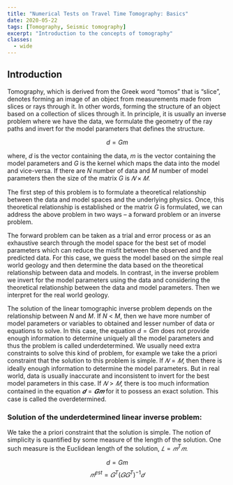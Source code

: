 ```yaml
---
title: "Numerical Tests on Travel Time Tomography: Basics"
date: 2020-05-22
tags: [Tomography, Seismic tomography]
excerpt: "Introduction to the concepts of tomography"
classes:
  - wide
---
```


## Introduction
Tomography, which is derived from the Greek word “tomos” that is “slice”, denotes forming an image of an object from measurements made from slices or rays through it. In other words, forming the structure of an object based on a collection of slices through it.
In principle, it is usually an inverse problem where we have the data, we formulate the geometry of the ray paths and invert for the model parameters that defines the structure.

$$d = Gm$$

where, $d$ is the vector containing the data, $m$ is the vector containing the model
parameters and $G$ is the kernel which maps the data into the model and vice-versa. If there are $N$ number of data and $M$ number of model parameters then the size of the matrix $G$ is $𝑁×𝑀$.

The first step of this problem is to formulate a theoretical relationship between the data and model spaces and the underlying physics. Once, this theoretical relationship is established or the matrix $G$ is formulated, we can address the above problem in two ways – a forward problem or an inverse problem.

The forward problem can be taken as a trial and error process or as an exhaustive search through the model space for the best set of model parameters which can reduce the misfit between the observed and the predicted data. For this case, we guess the model based on the simple real world geology and then determine the data based on the theoretical relationship between data and models. In contrast, in the inverse problem we invert for the model parameters using the data and considering the theoretical relationship between the data and model parameters. Then we interpret for the real world geology.


The solution of the linear tomographic inverse problem depends on the relationship between $N$ and $M$. If $N$ < $M$, then we have more number of model parameters or variables to obtained and lesser number of data or equations to solve. In this case, the equation $d = Gm$ does not provide enough information to determine uniquely all the model parameters and thus the problem is called underdetermined. We usually need extra constraints to solve this kind of problem, for example we take the a priori constraint that the solution to this problem is simple. If $𝑁 = 𝑀$, then there is ideally enough information to determine the model parameters. But in real world, data is usually inaccurate and inconsistent to invert for the best model parameters in this case. If $𝑁 > 𝑀$, there is too much information contained in the equation $𝒅 = 𝑮𝒎$ for it to possess an exact solution. This case is called the overdetermined.

### Solution of the underdetermined linear inverse problem:
We take the a priori constraint that the solution is simple. The notion of simplicity is quantified by some measure of the length of the solution. One such measure is the Euclidean length of the solution, $𝐿 = 𝑚^{T}𝑚$.

$$d = Gm$$
$$𝑚^{est} = 𝐺^T(𝐺𝐺^T)^{-1}𝑑$$